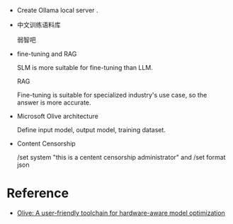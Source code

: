 - Create Ollama local server .

- 中文训练语料库

    弱智吧

- fine-tuning and RAG
    
    SLM is more suitable for fine-tuning than LLM.
    
    RAG
    
    Fine-tuning is suitable for specialized industry's use case, so the answer is more accurate.


- Microsoft Olive architecture

    Define input model, output model, training dataset.

- Content Censorship

    /set system "this is a centent censorship administrator"
    and 
    /set format json

    

# Reference

- [Olive: A user-friendly toolchain for hardware-aware model optimization](https://cloudblogs.microsoft.com/opensource/2023/06/26/olive-a-user-friendly-toolchain-for-hardware-aware-model-optimization/)


